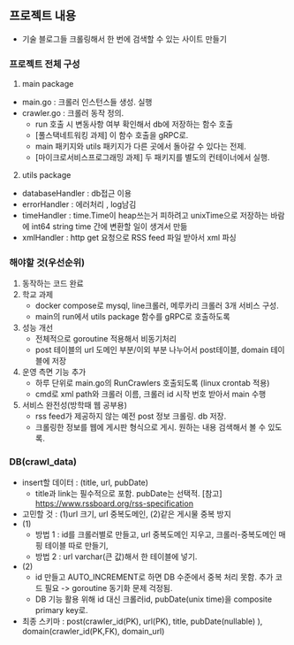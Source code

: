 ## 프로젝트 내용
* 기술 블로그들 크롤링해서 한 번에 검색할 수 있는 사이트 만들기
### 프로젝트 전체 구성
1. main package
* main.go : 크롤러 인스턴스들 생성. 실행
* crawler.go : 크롤러 동작 정의. 
    * run 호출 시 변동사항 여부 확인해서 db에 저장하는 함수 호출
    * [풀스택네트워킹 과제] 이 함수 호출을 gRPC로.
    * main 패키지와 utils 패키지가 다른 곳에서 돌아갈 수 있다는 전제.
    * [마이크로서비스프로그래밍 과제] 두 패키지를 별도의 컨테이너에서 실행.
2. utils package
* databaseHandler : db접근 이용
* errorHandler : 에러처리 , log남김
* timeHandler : time.Time이 heap쓰는거 피하려고 unixTime으로 저장하는 바람에 int64 string time 간에 변환할 일이 생겨서 만듦
* xmlHandler : http get 요청으로 RSS feed 파일 받아서 xml 파싱

### 해야할 것(우선순위)
1. 동작하는 코드
    완료
2. 학교 과제
    * docker compose로 mysql, line크롤러, 메루카리 크롤러 3개 서비스 구성.
    * main의 run에서 utils package 함수를 gRPC로 호출하도록
3. 성능 개선
    * 전체적으로 goroutine 적용해서 비동기처리
    * post 테이블의 url 도메인 부분/이외 부분 나누어서 post테이블, domain 테이블에 저장
4. 운영 측면 기능 추가
    * 하루 단위로 main.go의 RunCrawlers 호출되도록 (linux crontab 적용)
    * cmd로 xml path와 크롤러 이름, 크롤러 id 시작 번호 받아서 main 수행
5. 서비스 완전성(방학때 웹 공부용)
    * rss feed가 제공하지 않는 예전 post 정보 크롤링. db 저장. 
    * 크롤링한 정보를 웹에 게시판 형식으로 게시. 원하는 내용 검색해서 볼 수 있도록.

### DB(crawl_data)
 - insert할 데이터 : (title, url, pubDate)
    - title과 link는 필수적으로 포함. pubDate는 선택적. [참고] https://www.rssboard.org/rss-specification
 - 고민할 것 : (1)url 크기, url 중복도메인, (2)같은 게시물 중복 방지
 - (1)
    * 방법 1 : id를 크롤러별로 만들고, url 중복도메인 지우고, 크롤러-중복도메인 매핑 테이블 따로 만들기,
    * 방법 2 : url varchar(큰 값)해서 한 테이블에 넣기.
 - (2)
    * id 만들고 AUTO_INCREMENT로 하면 DB 수준에서 중복 처리 못함. 추가 코드 필요 -> goroutine 동기화 문제 걱정됨.
    * DB 기능 활용 위해 id 대신 크롤러id, pubDate(unix time)을 composite primary key로.
 - 최종 스키마 : post(crawler_id(PK), url(PK), title, pubDate(nullable) ), domain(crawler_id(PK,FK), domain_url)